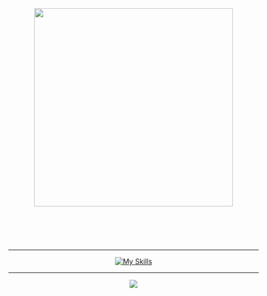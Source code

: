 <div align="center">
  <header id="header">
    <img width="400" src="https://media.giphy.com/media/HyOOyynWxMxig/giphy.gif"/>
    
  </header>
  
  <div>
    <br/>
  </div>
  
  ---
  
 [![My Skills](https://skillicons.dev/icons?i=html,css,scss,js,ts,react,git,figma)](https://skillicons.dev)
 
 ---
 
   <div>
    <img src="https://github-profile-summary-cards.vercel.app/api/cards/profile-details?username=kawasakime&theme=github_dark" />
  </div>
  
  
</div>
